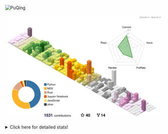 ![PuQing](https://user-images.githubusercontent.com/27223114/171565019-9a56fae6-b08b-421f-99db-7e830da42371.png)

![](./profile-3d-contrib/profile-season-animate.svg)

<details>
<summary>Click here for detailed stats!</summary>

<!--START_SECTION:waka-->
![Lines of code](https://img.shields.io/badge/From%20Hello%20World%20I%27ve%20Written-1.4%20million%20lines%20of%20code-blue)

**🐱 My GitHub Data** 

> 📦 387.4 kB Used in GitHub's Storage 
 > 
> 🏆 381 Contributions in the Year 2024
 > 
> 🚫 Not Opted to Hire
 > 
> 📜 47 Public Repositories 
 > 
> 🔑 29 Private Repositories 
 > 
**I'm an Early 🐤** 

```text
🌞 Morning                611 commits         ██░░░░░░░░░░░░░░░░░░░░░░░   07.84 % 
🌆 Daytime                3621 commits        ████████████░░░░░░░░░░░░░   46.46 % 
🌃 Evening                1604 commits        █████░░░░░░░░░░░░░░░░░░░░   20.58 % 
🌙 Night                  1957 commits        ██████░░░░░░░░░░░░░░░░░░░   25.11 % 
```


📊 **This Week I Spent My Time On** 

```text
💬 Programming Languages: 
Browsing                 11 hrs 33 mins      ██████████░░░░░░░░░░░░░░░   39.49 % 
Markdown                 4 hrs 24 mins       ████░░░░░░░░░░░░░░░░░░░░░   15.07 % 
Searching                3 hrs 46 mins       ███░░░░░░░░░░░░░░░░░░░░░░   12.89 % 
Python                   2 hrs 17 mins       ██░░░░░░░░░░░░░░░░░░░░░░░   07.84 % 
Reading Paper            1 hr 38 mins        █░░░░░░░░░░░░░░░░░░░░░░░░   05.62 % 

🔥 Editors: 
Chrome                   19 hrs 13 mins      ████████████████░░░░░░░░░   65.70 % 
Obsidian                 4 hrs 24 mins       ████░░░░░░░░░░░░░░░░░░░░░   15.07 % 
VS Code                  4 hrs 12 mins       ████░░░░░░░░░░░░░░░░░░░░░   14.37 % 
fish                     1 hr 25 mins        █░░░░░░░░░░░░░░░░░░░░░░░░   04.87 % 

💻 Operating System: 
Mac                      25 hrs 3 mins       █████████████████████░░░░   85.67 % 
WSL                      4 hrs 5 mins        ████░░░░░░░░░░░░░░░░░░░░░   14.01 % 
Linux                    5 mins              ░░░░░░░░░░░░░░░░░░░░░░░░░   00.32 % 
```


<!--END_SECTION:waka-->
</details>
